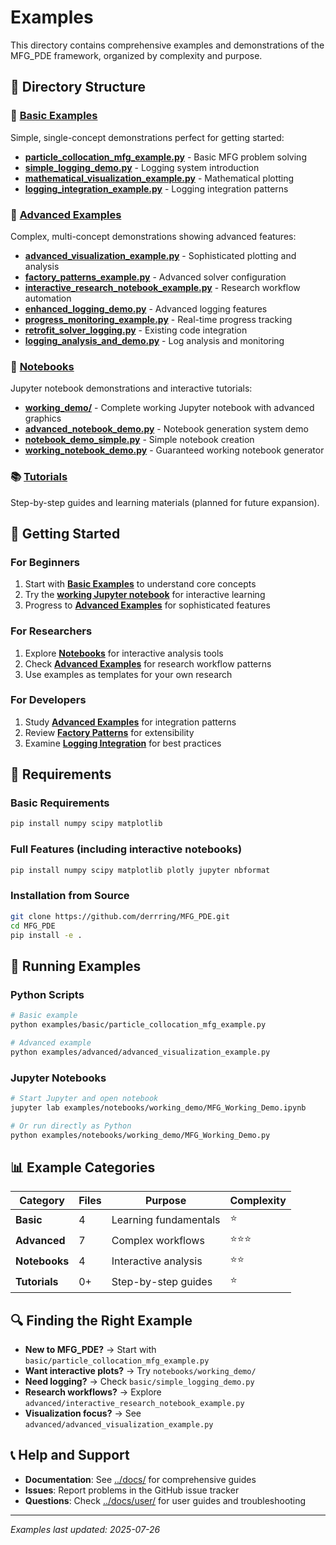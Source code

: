 # Examples

This directory contains comprehensive examples and demonstrations of the MFG_PDE framework, organized by complexity and purpose.

## 📁 Directory Structure

### 🔰 [Basic Examples](basic/)
Simple, single-concept demonstrations perfect for getting started:

- **[particle_collocation_mfg_example.py](basic/particle_collocation_mfg_example.py)** - Basic MFG problem solving
- **[simple_logging_demo.py](basic/simple_logging_demo.py)** - Logging system introduction  
- **[mathematical_visualization_example.py](basic/mathematical_visualization_example.py)** - Mathematical plotting
- **[logging_integration_example.py](basic/logging_integration_example.py)** - Logging integration patterns

### 🚀 [Advanced Examples](advanced/)
Complex, multi-concept demonstrations showing advanced features:

- **[advanced_visualization_example.py](advanced/advanced_visualization_example.py)** - Sophisticated plotting and analysis
- **[factory_patterns_example.py](advanced/factory_patterns_example.py)** - Advanced solver configuration
- **[interactive_research_notebook_example.py](advanced/interactive_research_notebook_example.py)** - Research workflow automation
- **[enhanced_logging_demo.py](advanced/enhanced_logging_demo.py)** - Advanced logging features
- **[progress_monitoring_example.py](advanced/progress_monitoring_example.py)** - Real-time progress tracking
- **[retrofit_solver_logging.py](advanced/retrofit_solver_logging.py)** - Existing code integration
- **[logging_analysis_and_demo.py](advanced/logging_analysis_and_demo.py)** - Log analysis and monitoring

### 📓 [Notebooks](notebooks/)
Jupyter notebook demonstrations and interactive tutorials:

- **[working_demo/](notebooks/working_demo/)** - Complete working Jupyter notebook with advanced graphics
- **[advanced_notebook_demo.py](notebooks/advanced_notebook_demo.py)** - Notebook generation system demo
- **[notebook_demo_simple.py](notebooks/notebook_demo_simple.py)** - Simple notebook creation
- **[working_notebook_demo.py](notebooks/working_notebook_demo.py)** - Guaranteed working notebook generator

### 📚 [Tutorials](tutorials/)
Step-by-step guides and learning materials (planned for future expansion).

## 🎯 Getting Started

### For Beginners
1. Start with **[Basic Examples](basic/)** to understand core concepts
2. Try the **[working Jupyter notebook](notebooks/working_demo/)** for interactive learning
3. Progress to **[Advanced Examples](advanced/)** for sophisticated features

### For Researchers
1. Explore **[Notebooks](notebooks/)** for interactive analysis tools
2. Check **[Advanced Examples](advanced/)** for research workflow patterns
3. Use examples as templates for your own research

### For Developers
1. Study **[Advanced Examples](advanced/)** for integration patterns
2. Review **[Factory Patterns](advanced/factory_patterns_example.py)** for extensibility
3. Examine **[Logging Integration](basic/logging_integration_example.py)** for best practices

## 🔧 Requirements

### Basic Requirements
```bash
pip install numpy scipy matplotlib
```

### Full Features (including interactive notebooks)
```bash
pip install numpy scipy matplotlib plotly jupyter nbformat
```

### Installation from Source
```bash
git clone https://github.com/derrring/MFG_PDE.git
cd MFG_PDE
pip install -e .
```

## 🚀 Running Examples

### Python Scripts
```bash
# Basic example
python examples/basic/particle_collocation_mfg_example.py

# Advanced example  
python examples/advanced/advanced_visualization_example.py
```

### Jupyter Notebooks
```bash
# Start Jupyter and open notebook
jupyter lab examples/notebooks/working_demo/MFG_Working_Demo.ipynb

# Or run directly as Python
python examples/notebooks/working_demo/MFG_Working_Demo.py
```

## 📊 Example Categories

| Category | Files | Purpose | Complexity |
|----------|-------|---------|------------|
| **Basic** | 4 | Learning fundamentals | ⭐ |
| **Advanced** | 7 | Complex workflows | ⭐⭐⭐ |
| **Notebooks** | 4 | Interactive analysis | ⭐⭐ |
| **Tutorials** | 0+ | Step-by-step guides | ⭐ |

## 🔍 Finding the Right Example

- **New to MFG_PDE?** → Start with `basic/particle_collocation_mfg_example.py`
- **Want interactive plots?** → Try `notebooks/working_demo/`
- **Need logging?** → Check `basic/simple_logging_demo.py`
- **Research workflows?** → Explore `advanced/interactive_research_notebook_example.py`
- **Visualization focus?** → See `advanced/advanced_visualization_example.py`

## 📞 Help and Support

- **Documentation**: See [../docs/](../docs/) for comprehensive guides
- **Issues**: Report problems in the GitHub issue tracker
- **Questions**: Check [../docs/user/](../docs/user/) for user guides and troubleshooting

---

*Examples last updated: 2025-07-26*
